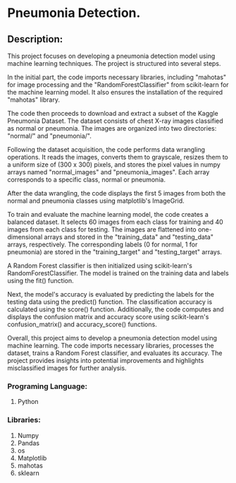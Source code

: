 # Pneumonia Detection.

## Description: 

This project focuses on developing a pneumonia detection model using machine learning techniques. The project is structured into several steps.

In the initial part, the code imports necessary libraries, including "mahotas" for image processing and the "RandomForestClassifier" from scikit-learn for the machine learning model. It also ensures the installation of the required "mahotas" library.

The code then proceeds to download and extract a subset of the Kaggle Pneumonia Dataset. The dataset consists of chest X-ray images classified as normal or pneumonia. The images are organized into two directories: "normal/" and "pneumonia/".

Following the dataset acquisition, the code performs data wrangling operations. It reads the images, converts them to grayscale, resizes them to a uniform size of (300 x 300) pixels, and stores the pixel values in numpy arrays named "normal_images" and "pneumonia_images". Each array corresponds to a specific class, normal or pneumonia.

After the data wrangling, the code displays the first 5 images from both the normal and pneumonia classes using matplotlib's ImageGrid.

To train and evaluate the machine learning model, the code creates a balanced dataset. It selects 60 images from each class for training and 40 images from each class for testing. The images are flattened into one-dimensional arrays and stored in the "training_data" and "testing_data" arrays, respectively. The corresponding labels (0 for normal, 1 for pneumonia) are stored in the "training_target" and "testing_target" arrays.

A Random Forest classifier is then initialized using scikit-learn's RandomForestClassifier. The model is trained on the training data and labels using the fit() function.

Next, the model's accuracy is evaluated by predicting the labels for the testing data using the predict() function. The classification accuracy is calculated using the score() function. Additionally, the code computes and displays the confusion matrix and accuracy score using scikit-learn's confusion_matrix() and accuracy_score() functions.

Overall, this project aims to develop a pneumonia detection model using machine learning. The code imports necessary libraries, processes the dataset, trains a Random Forest classifier, and evaluates its accuracy. The project provides insights into potential improvements and highlights misclassified images for further analysis.


### Programing Language: 
1. Python

### Libraries:
1. Numpy
2. Pandas
3. os
4. Matplotlib
5. mahotas
6. sklearn
